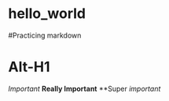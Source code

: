# hello_world


#Practicing markdown 

Alt-H1
======


*Important*
**Really Important**
**Super _important_


